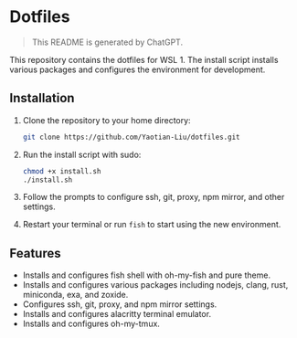 # Dotfiles

> This README is generated by ChatGPT.

This repository contains the dotfiles for WSL 1. The install script installs various packages and configures the environment for development.

## Installation

1. Clone the repository to your home directory:

   ```bash
   git clone https://github.com/Yaotian-Liu/dotfiles.git
   ```

2. Run the install script with sudo:

   ```bash
   chmod +x install.sh
   ./install.sh
   ```

3. Follow the prompts to configure ssh, git, proxy, npm mirror, and other settings.

4. Restart your terminal or run `fish` to start using the new environment.

## Features

- Installs and configures fish shell with oh-my-fish and pure theme.
- Installs and configures various packages including nodejs, clang, rust, miniconda, exa, and zoxide.
- Configures ssh, git, proxy, and npm mirror settings.
- Installs and configures alacritty terminal emulator.
- Installs and configures oh-my-tmux.